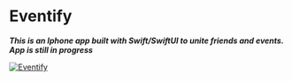 # Eventify

***This is an Iphone app built with Swift/SwiftUI to unite friends and events. App is still in progress***

[![Eventify](http://img.youtube.com/vi/ROioG3DGyFk/0.jpg)](http://www.youtube.com/watch?v=ROioG3DGyFk "Eventify Iphone App")
